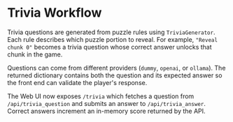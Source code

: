 # Trivia Workflow

Trivia questions are generated from puzzle rules using `TriviaGenerator`. Each rule describes which puzzle portion to reveal. For example, `"Reveal chunk 0"` becomes a trivia question whose correct answer unlocks that chunk in the game.

Questions can come from different providers (`dummy`, `openai`, or `ollama`). The returned dictionary contains both the question and its expected answer so the front end can validate the player's response.

The Web UI now exposes `/trivia` which fetches a question from `/api/trivia_question` and submits an answer to `/api/trivia_answer`. Correct answers increment an in-memory score returned by the API.
